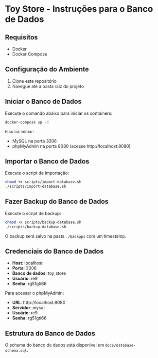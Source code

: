 
# Toy Store - Instruções para o Banco de Dados

## Requisitos

- Docker
- Docker Compose

## Configuração do Ambiente

1. Clone este repositório
2. Navegue até a pasta raiz do projeto

## Iniciar o Banco de Dados

Execute o comando abaixo para iniciar os containers:

```bash
docker-compose up -d
```

Isso irá iniciar:
- MySQL na porta 3306
- phpMyAdmin na porta 8080 (acesse http://localhost:8080)

## Importar o Banco de Dados

Execute o script de importação:

```bash
chmod +x scripts/import-database.sh
./scripts/import-database.sh
```

## Fazer Backup do Banco de Dados

Execute o script de backup:

```bash
chmod +x scripts/backup-database.sh
./scripts/backup-database.sh
```

O backup será salvo na pasta `./backups` com um timestamp.

## Credenciais do Banco de Dados

- **Host**: localhost
- **Porta**: 3306
- **Banco de dados**: toy_store
- **Usuário**: re9
- **Senha**: rg51gti66

Para acessar o phpMyAdmin:
- **URL**: http://localhost:8080
- **Servidor**: mysql
- **Usuário**: re9
- **Senha**: rg51gti66

## Estrutura do Banco de Dados

O schema do banco de dados está disponível em `docs/database-schema.sql`.
